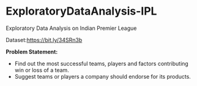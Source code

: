 # ExploratoryDataAnalysis-IPL

Exploratory Data Analysis on Indian Premier League

Dataset:https://bit.ly/34SRn3b

**Problem Statement:**

- Find out the most successful teams, players and factors contributing win or loss of a team.
- Suggest teams or players a company should endorse for its products.
